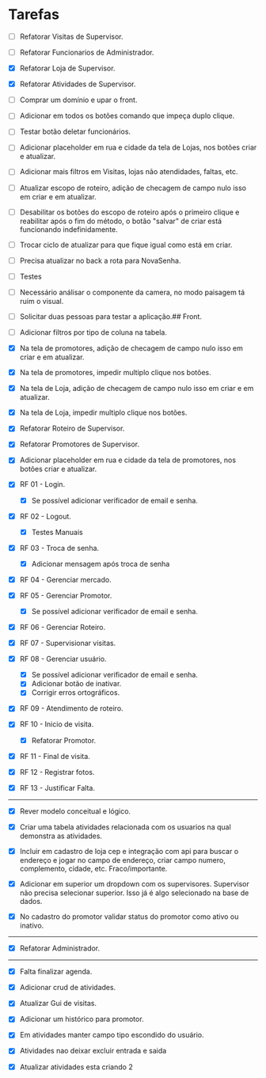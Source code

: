 # Tarefas
- [ ] Refatorar Visitas de Supervisor.
- [ ] Refatorar Funcionarios de Administrador.

- [X] Refatorar Loja de Supervisor.
- [X] Refatorar Atividades de Supervisor.

- [ ] Comprar um domínio e upar o front.

- [ ] Adicionar em todos os botões comando que impeça duplo clique.
- [ ] Testar botão deletar funcionários.
- [ ] Adicionar placeholder em rua e cidade da tela de Lojas, nos botões criar e atualizar.

- [ ] Adicionar mais filtros em Visitas, lojas não atendidades, faltas, etc.

- [ ] Atualizar escopo de roteiro, adição de checagem de campo nulo isso em criar e em atualizar.

- [ ] Desabilitar os botões do escopo de roteiro após o primeiro clique e reabilitar após o fim do método, o botão "salvar" de criar está funcionando indefinidamente.

- [ ] Trocar ciclo de atualizar para que fique igual como está em criar.
- [ ] Precisa atualizar no back a rota para NovaSenha.
- [ ] Testes
- [ ] Necessário análisar o componente da camera, no modo paisagem tá ruim o visual.
- [ ] Solicitar duas pessoas para testar a aplicação.## Front.

- [ ] Adicionar filtros por tipo de coluna na tabela.

- [X] Na tela de promotores, adição de checagem de campo nulo isso em criar e em atualizar.
- [X] Na tela de promotores, impedir multiplo clique nos botões.
- [X] Na tela de Loja, adição de checagem de campo nulo isso em criar e em atualizar.
- [X] Na tela de Loja, impedir multiplo clique nos botões.
- [X] Refatorar Roteiro de Supervisor.
- [X] Refatorar Promotores de Supervisor.
- [X] Adicionar placeholder em rua e cidade da tela de promotores, nos botões criar e atualizar.


- [x] RF 01 - Login.    
    - [X] Se possível adicionar verificador de email e senha.
- [x] RF 02 - Logout.
    - [X] Testes Manuais
- [X] RF 03 - Troca de senha.
    - [X] Adicionar mensagem após troca de senha
- [X] RF 04 - Gerenciar mercado.
- [X] RF 05 - Gerenciar Promotor.
    - [X] Se possível adicionar verificador de email e senha.
- [X] RF 06 - Gerenciar Roteiro.

- [X] RF 07 - Supervisionar visitas.

- [X] RF 08 - Gerenciar usuário.    
    - [X] Se possível adicionar verificador de email e senha.
    - [X] Adicionar botão de inativar.
    - [X] Corrigir erros ortográficos.
- [X] RF 09 - Atendimento de roteiro.

- [X] RF 10 - Inicio de visita.
    - [X] Refatorar Promotor.
- [X] RF 11 - Final de visita.
- [X] RF 12 - Registrar fotos.
- [X] RF 13 - Justificar Falta.



---

- [X] Rever modelo conceitual e lógico. 

- [X] Criar uma tabela atividades relacionada com os usuarios na qual demonstra as atividades.

- [X] Incluir em cadastro de loja cep e integração com api para buscar o endereço e jogar no campo de endereço, criar campo numero, complemento, cidade, etc. Fraco/importante.

- [X] Adicionar em superior um dropdown com os supervisores. Supervisor não precisa selecionar superior. Isso já é algo selecionado na base de dados.

- [X] No cadastro do promotor validar status do promotor como ativo ou inativo. 


---

- [X] Refatorar Administrador.

---


- [X] Falta finalizar agenda.
- [X] Adicionar crud de atividades.
- [X] Atualizar Gui de visitas.

- [X] Adicionar um histórico para promotor.
- [X] Em atividades manter campo tipo escondido do usuário.
- [x] Atividades nao deixar excluir entrada e saida
- [x] Atualizar atividades esta criando 2
